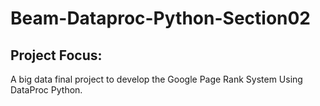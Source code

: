 # Beam-Dataproc-Python-Section02
## Project Focus:
 A big data final project to develop the Google Page Rank System Using DataProc Python.
